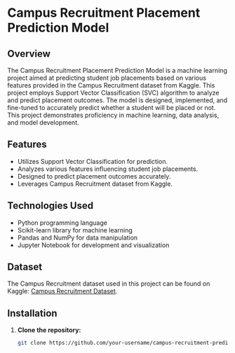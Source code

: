 # Campus Recruitment Placement Prediction Model

## Overview

The Campus Recruitment Placement Prediction Model is a machine learning project aimed at predicting student job placements based on various features provided in the Campus Recruitment dataset from Kaggle. This project employs Support Vector Classification (SVC) algorithm to analyze and predict placement outcomes. The model is designed, implemented, and fine-tuned to accurately predict whether a student will be placed or not. This project demonstrates proficiency in machine learning, data analysis, and model development.

## Features

- Utilizes Support Vector Classification for prediction.
- Analyzes various features influencing student job placements.
- Designed to predict placement outcomes accurately.
- Leverages Campus Recruitment dataset from Kaggle.

## Technologies Used

- Python programming language
- Scikit-learn library for machine learning
- Pandas and NumPy for data manipulation
- Jupyter Notebook for development and visualization

## Dataset

The Campus Recruitment dataset used in this project can be found on Kaggle: [Campus Recruitment Dataset](https://www.kaggle.com/benroshan/factors-affecting-campus-placement).

## Installation

1. **Clone the repository:**

   ```bash
   git clone https://github.com/your-username/campus-recruitment-prediction.git
